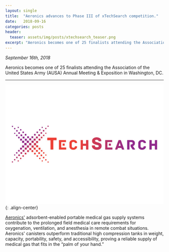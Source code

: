 ```yaml
---
layout: single
title:  "Aeronics advances to Phase III of xTechSearch competition."
date:   2018-09-16
categories: posts
header:
  teaser: assets/img/posts/xtechsearch_teaser.png
excerpt: "Aeronics becomes one of 25 finalists attending the Association of the United States Army (AUSA) Annual Meeting & Exposition in Washington, DC."
---
```

*September 16th, 2018*

Aeronics becomes one of 25 finalists attending the Association of the United States Army (AUSA) Annual Meeting & Exposition in Washington, DC.

---------
![xTech_logo](/assets/img/posts/xtechsearch.jpg){: .align-center}

[Aeronics'](https://www.aeronicsinc.com/) adsorbent-enabled portable medical gas supply systems contribute to the prolonged field medical care requirements for oxygenation, ventilation, and anesthesia in remote combat situations. Aeronics' canisters outperform traditional high compression tanks in weight, capacity, portability, safety, and accessibility, proving a reliable supply of medical gas that fits in the “palm of your hand.”
